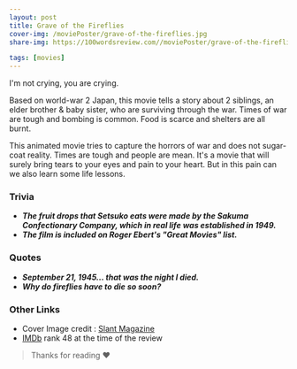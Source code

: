```yaml
---
layout: post
title: Grave of the Fireflies
cover-img: /moviePoster/grave-of-the-fireflies.jpg
share-img: https://100wordsreview.com//moviePoster/grave-of-the-fireflies.jpg

tags: [movies]
---
```


I'm not crying, you are crying.

Based on world-war 2 Japan, this movie tells a story about 2 siblings, an elder brother & baby sister, who are surviving through the war. Times of war are tough and bombing is common. Food is scarce and shelters are all burnt.

This animated movie tries to capture the horrors of war and does not sugar-coat reality. Times are tough and people are mean.
It's a movie that will surely bring tears to your eyes and pain to your heart. But in this pain can we also learn some life lessons.

### Trivia
* ***The fruit drops that Setsuko eats were made by the Sakuma Confectionary Company, which in real life was established in 1949.***
* ***The film is included on Roger Ebert's "Great Movies" list.***

### Quotes
* ***September 21, 1945... that was the night I died.***
* ***Why do fireflies have to die so soon?*** 

### Other Links
* Cover Image credit : [Slant Magazine](https://www.slantmagazine.com/wp-content/uploads/2018/12/graveofthefireflies.jpg)
* [IMDb](https://www.imdb.com/title/tt0095327/) rank 48 at the time of the review



> Thanks for reading ❤
